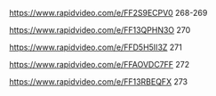 
https://www.rapidvideo.com/e/FF2S9ECPV0 268-269

https://www.rapidvideo.com/e/FF13QPHN3O 270

https://www.rapidvideo.com/e/FFD5H5II3Z 271

https://www.rapidvideo.com/e/FFAOVDC7FF 272

https://www.rapidvideo.com/e/FF13RBEQFX 273
